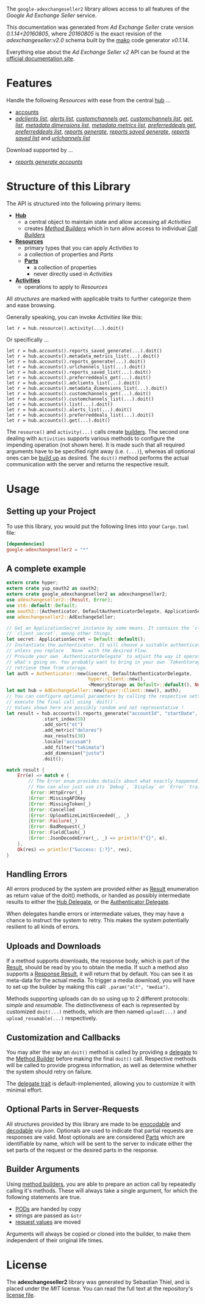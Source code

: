 <!---
DO NOT EDIT !
This file was generated automatically from 'src/mako/api/README.md.mako'
DO NOT EDIT !
-->
The `google-adexchangeseller2` library allows access to all features of the *Google Ad Exchange Seller* service.

This documentation was generated from *Ad Exchange Seller* crate version *0.1.14+20160805*, where *20160805* is the exact revision of the *adexchangeseller:v2.0* schema built by the [mako](http://www.makotemplates.org/) code generator *v0.1.14*.

Everything else about the *Ad Exchange Seller* *v2* API can be found at the
[official documentation site](https://developers.google.com/ad-exchange/seller-rest/).
# Features

Handle the following *Resources* with ease from the central [hub](http://byron.github.io/google-apis-rs/google_adexchangeseller2/struct.AdExchangeSeller.html) ... 

* [accounts](http://byron.github.io/google-apis-rs/google_adexchangeseller2/struct.Account.html)
 * [*adclients list*](http://byron.github.io/google-apis-rs/google_adexchangeseller2/struct.AccountAdclientListCall.html), [*alerts list*](http://byron.github.io/google-apis-rs/google_adexchangeseller2/struct.AccountAlertListCall.html), [*customchannels get*](http://byron.github.io/google-apis-rs/google_adexchangeseller2/struct.AccountCustomchannelGetCall.html), [*customchannels list*](http://byron.github.io/google-apis-rs/google_adexchangeseller2/struct.AccountCustomchannelListCall.html), [*get*](http://byron.github.io/google-apis-rs/google_adexchangeseller2/struct.AccountGetCall.html), [*list*](http://byron.github.io/google-apis-rs/google_adexchangeseller2/struct.AccountListCall.html), [*metadata dimensions list*](http://byron.github.io/google-apis-rs/google_adexchangeseller2/struct.AccountMetadataDimensionListCall.html), [*metadata metrics list*](http://byron.github.io/google-apis-rs/google_adexchangeseller2/struct.AccountMetadataMetricListCall.html), [*preferreddeals get*](http://byron.github.io/google-apis-rs/google_adexchangeseller2/struct.AccountPreferreddealGetCall.html), [*preferreddeals list*](http://byron.github.io/google-apis-rs/google_adexchangeseller2/struct.AccountPreferreddealListCall.html), [*reports generate*](http://byron.github.io/google-apis-rs/google_adexchangeseller2/struct.AccountReportGenerateCall.html), [*reports saved generate*](http://byron.github.io/google-apis-rs/google_adexchangeseller2/struct.AccountReportSavedGenerateCall.html), [*reports saved list*](http://byron.github.io/google-apis-rs/google_adexchangeseller2/struct.AccountReportSavedListCall.html) and [*urlchannels list*](http://byron.github.io/google-apis-rs/google_adexchangeseller2/struct.AccountUrlchannelListCall.html)


Download supported by ...

* [*reports generate accounts*](http://byron.github.io/google-apis-rs/google_adexchangeseller2/struct.AccountReportGenerateCall.html)



# Structure of this Library

The API is structured into the following primary items:

* **[Hub](http://byron.github.io/google-apis-rs/google_adexchangeseller2/struct.AdExchangeSeller.html)**
    * a central object to maintain state and allow accessing all *Activities*
    * creates [*Method Builders*](http://byron.github.io/google-apis-rs/google_adexchangeseller2/trait.MethodsBuilder.html) which in turn
      allow access to individual [*Call Builders*](http://byron.github.io/google-apis-rs/google_adexchangeseller2/trait.CallBuilder.html)
* **[Resources](http://byron.github.io/google-apis-rs/google_adexchangeseller2/trait.Resource.html)**
    * primary types that you can apply *Activities* to
    * a collection of properties and *Parts*
    * **[Parts](http://byron.github.io/google-apis-rs/google_adexchangeseller2/trait.Part.html)**
        * a collection of properties
        * never directly used in *Activities*
* **[Activities](http://byron.github.io/google-apis-rs/google_adexchangeseller2/trait.CallBuilder.html)**
    * operations to apply to *Resources*

All *structures* are marked with applicable traits to further categorize them and ease browsing.

Generally speaking, you can invoke *Activities* like this:

```Rust,ignore
let r = hub.resource().activity(...).doit()
```

Or specifically ...

```ignore
let r = hub.accounts().reports_saved_generate(...).doit()
let r = hub.accounts().metadata_metrics_list(...).doit()
let r = hub.accounts().reports_generate(...).doit()
let r = hub.accounts().urlchannels_list(...).doit()
let r = hub.accounts().reports_saved_list(...).doit()
let r = hub.accounts().preferreddeals_get(...).doit()
let r = hub.accounts().adclients_list(...).doit()
let r = hub.accounts().metadata_dimensions_list(...).doit()
let r = hub.accounts().customchannels_get(...).doit()
let r = hub.accounts().customchannels_list(...).doit()
let r = hub.accounts().list(...).doit()
let r = hub.accounts().alerts_list(...).doit()
let r = hub.accounts().preferreddeals_list(...).doit()
let r = hub.accounts().get(...).doit()
```

The `resource()` and `activity(...)` calls create [builders][builder-pattern]. The second one dealing with `Activities` 
supports various methods to configure the impending operation (not shown here). It is made such that all required arguments have to be 
specified right away (i.e. `(...)`), whereas all optional ones can be [build up][builder-pattern] as desired.
The `doit()` method performs the actual communication with the server and returns the respective result.

# Usage

## Setting up your Project

To use this library, you would put the following lines into your `Cargo.toml` file:

```toml
[dependencies]
google-adexchangeseller2 = "*"
```

## A complete example

```Rust
extern crate hyper;
extern crate yup_oauth2 as oauth2;
extern crate google_adexchangeseller2 as adexchangeseller2;
use adexchangeseller2::{Result, Error};
use std::default::Default;
use oauth2::{Authenticator, DefaultAuthenticatorDelegate, ApplicationSecret, MemoryStorage};
use adexchangeseller2::AdExchangeSeller;

// Get an ApplicationSecret instance by some means. It contains the `client_id` and 
// `client_secret`, among other things.
let secret: ApplicationSecret = Default::default();
// Instantiate the authenticator. It will choose a suitable authentication flow for you, 
// unless you replace  `None` with the desired Flow.
// Provide your own `AuthenticatorDelegate` to adjust the way it operates and get feedback about 
// what's going on. You probably want to bring in your own `TokenStorage` to persist tokens and
// retrieve them from storage.
let auth = Authenticator::new(&secret, DefaultAuthenticatorDelegate,
                              hyper::Client::new(),
                              <MemoryStorage as Default>::default(), None);
let mut hub = AdExchangeSeller::new(hyper::Client::new(), auth);
// You can configure optional parameters by calling the respective setters at will, and
// execute the final call using `doit()`.
// Values shown here are possibly random and not representative !
let result = hub.accounts().reports_generate("accountId", "startDate", "endDate")
             .start_index(59)
             .add_sort("et")
             .add_metric("dolores")
             .max_results(38)
             .locale("accusam")
             .add_filter("takimata")
             .add_dimension("justo")
             .doit();

match result {
    Err(e) => match e {
        // The Error enum provides details about what exactly happened.
        // You can also just use its `Debug`, `Display` or `Error` traits
         Error::HttpError(_)
        |Error::MissingAPIKey
        |Error::MissingToken(_)
        |Error::Cancelled
        |Error::UploadSizeLimitExceeded(_, _)
        |Error::Failure(_)
        |Error::BadRequest(_)
        |Error::FieldClash(_)
        |Error::JsonDecodeError(_, _) => println!("{}", e),
    },
    Ok(res) => println!("Success: {:?}", res),
}

```
## Handling Errors

All errors produced by the system are provided either as [Result](http://byron.github.io/google-apis-rs/google_adexchangeseller2/enum.Result.html) enumeration as return value of 
the doit() methods, or handed as possibly intermediate results to either the 
[Hub Delegate](http://byron.github.io/google-apis-rs/google_adexchangeseller2/trait.Delegate.html), or the [Authenticator Delegate](http://byron.github.io/google-apis-rs/google_adexchangeseller2/../yup-oauth2/trait.AuthenticatorDelegate.html).

When delegates handle errors or intermediate values, they may have a chance to instruct the system to retry. This 
makes the system potentially resilient to all kinds of errors.

## Uploads and Downloads
If a method supports downloads, the response body, which is part of the [Result](http://byron.github.io/google-apis-rs/google_adexchangeseller2/enum.Result.html), should be
read by you to obtain the media.
If such a method also supports a [Response Result](http://byron.github.io/google-apis-rs/google_adexchangeseller2/trait.ResponseResult.html), it will return that by default.
You can see it as meta-data for the actual media. To trigger a media download, you will have to set up the builder by making
this call: `.param("alt", "media")`.

Methods supporting uploads can do so using up to 2 different protocols: 
*simple* and *resumable*. The distinctiveness of each is represented by customized 
`doit(...)` methods, which are then named `upload(...)` and `upload_resumable(...)` respectively.

## Customization and Callbacks

You may alter the way an `doit()` method is called by providing a [delegate](http://byron.github.io/google-apis-rs/google_adexchangeseller2/trait.Delegate.html) to the 
[Method Builder](http://byron.github.io/google-apis-rs/google_adexchangeseller2/trait.CallBuilder.html) before making the final `doit()` call. 
Respective methods will be called to provide progress information, as well as determine whether the system should 
retry on failure.

The [delegate trait](http://byron.github.io/google-apis-rs/google_adexchangeseller2/trait.Delegate.html) is default-implemented, allowing you to customize it with minimal effort.

## Optional Parts in Server-Requests

All structures provided by this library are made to be [enocodable](http://byron.github.io/google-apis-rs/google_adexchangeseller2/trait.RequestValue.html) and 
[decodable](http://byron.github.io/google-apis-rs/google_adexchangeseller2/trait.ResponseResult.html) via *json*. Optionals are used to indicate that partial requests are responses 
are valid.
Most optionals are are considered [Parts](http://byron.github.io/google-apis-rs/google_adexchangeseller2/trait.Part.html) which are identifiable by name, which will be sent to 
the server to indicate either the set parts of the request or the desired parts in the response.

## Builder Arguments

Using [method builders](http://byron.github.io/google-apis-rs/google_adexchangeseller2/trait.CallBuilder.html), you are able to prepare an action call by repeatedly calling it's methods.
These will always take a single argument, for which the following statements are true.

* [PODs][wiki-pod] are handed by copy
* strings are passed as `&str`
* [request values](http://byron.github.io/google-apis-rs/google_adexchangeseller2/trait.RequestValue.html) are moved

Arguments will always be copied or cloned into the builder, to make them independent of their original life times.

[wiki-pod]: http://en.wikipedia.org/wiki/Plain_old_data_structure
[builder-pattern]: http://en.wikipedia.org/wiki/Builder_pattern
[google-go-api]: https://github.com/google/google-api-go-client

# License
The **adexchangeseller2** library was generated by Sebastian Thiel, and is placed 
under the *MIT* license.
You can read the full text at the repository's [license file][repo-license].

[repo-license]: https://github.com/Byron/google-apis-rs/LICENSE.md

